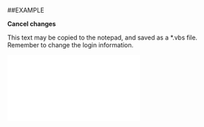 

##EXAMPLE

**Cancel changes**

This text may be copied to the notepad, and saved as a *.vbs file. Remember to change the login information.

![](../../Examples/vbs/SORole.CancelChanges.vbs.txt)





